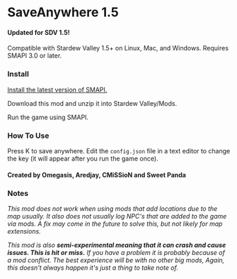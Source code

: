 # SaveAnywhere 1.5

#### Updated for SDV 1.5!
Compatible with Stardew Valley 1.5+ on Linux, Mac, and Windows. Requires SMAPI 3.0 or later.

### Install
[Install the latest version of SMAPI.](https://smapi.io/)

Download this mod and unzip it into Stardew Valley/Mods.

Run the game using SMAPI.

### How To Use
Press K to save anywhere. Edit the `config.json` file in a text editor to change the key (it will appear after you run the game once).

#### Created by Omegasis, Aredjay, CMiSSioN and Sweet Panda

### Notes
*This mod does not work when using mods that add locations due to the map usually. It also does not usually log NPC's that are added to the game via mods. A fix may come in the future to solve this, but not likely for map extensions.*

*This mod is also **semi-experimental meaning that it can crash and cause issues. This is hit or miss.** If you have a problem it is probably because of a mod conflict. The best experience will be with no other big mods, Again, this doesn't always happen it's just a thing to take note of.*
